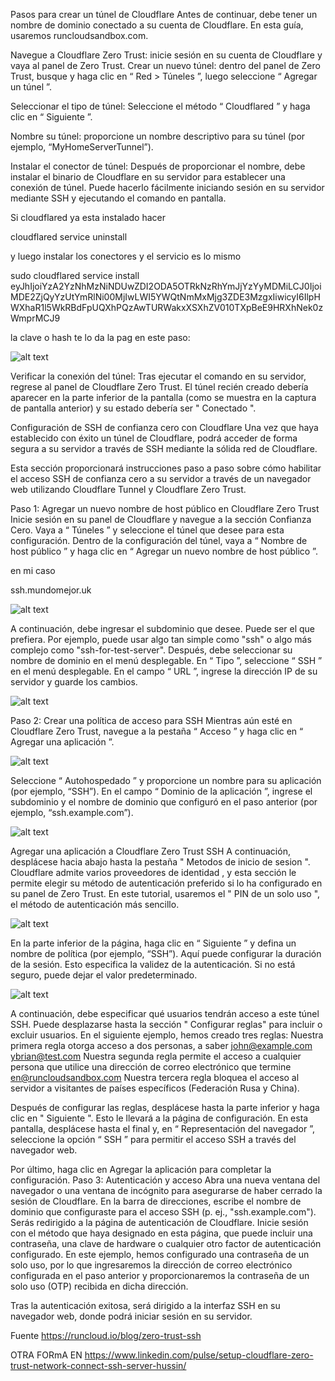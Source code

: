 Pasos para crear un túnel de Cloudflare
Antes de continuar, debe tener un nombre de dominio conectado a su cuenta de Cloudflare. En esta guía, usaremos runcloudsandbox.com. 

Navegue a Cloudflare Zero Trust:  inicie sesión en su cuenta de Cloudflare y vaya al panel de Zero Trust.
Crear un nuevo túnel:  dentro del panel de Zero Trust, busque y haga clic en “ Red  > Túneles ”, luego seleccione “ Agregar un túnel ”.

Seleccionar el tipo de túnel: Seleccione el método “ Cloudflared ” y haga clic en “ Siguiente ”.

Nombre su túnel:  proporcione un nombre descriptivo para su túnel (por ejemplo, “MyHomeServerTunnel”).

Instalar el conector de túnel: Después de proporcionar el nombre, debe instalar el binario de Cloudflare en su servidor para establecer una conexión de túnel. Puede hacerlo fácilmente iniciando sesión en su servidor mediante SSH y ejecutando el comando en pantalla.

Si cloudflared ya esta instalado hacer

cloudflared service uninstall

y luego instalar los conectores y el servicio es lo mismo

sudo cloudflared service install eyJhIjoiYzA2YzNhMzNiNDUwZDI2ODA5OTRkNzRhYmJjYzYyMDMiLCJ0IjoiMDE2ZjQyYzUtYmRlNi00MjIwLWI5YWQtNmMxMjg3ZDE3MzgxIiwicyI6IlpHWXhaR1l5WkRBdFpUQXhPQzAwTURWakxXSXhZV010TXpBeE9HRXhNek0zWmprMCJ9

la clave o hash te lo da la pag en este paso:


![alt text](image.png)

Verificar la conexión del túnel: Tras ejecutar el comando en su servidor, regrese al panel de Cloudflare Zero Trust. El túnel recién creado debería aparecer en la parte inferior de la pantalla (como se muestra en la captura de pantalla anterior) y su estado debería ser " Conectado ".

Configuración de SSH de confianza cero con Cloudflare
Una vez que haya establecido con éxito un túnel de Cloudflare, podrá acceder de forma segura a su servidor a través de SSH mediante la sólida red de Cloudflare.

Esta sección proporcionará instrucciones paso a paso sobre cómo habilitar el acceso SSH de confianza cero a su servidor  a través de un navegador web utilizando Cloudflare Tunnel y Cloudflare Zero Trust.

Paso 1: Agregar un nuevo nombre de host público en Cloudflare Zero Trust
Inicie sesión en su panel de Cloudflare y navegue a la sección Confianza Cero.
Vaya a “ Túneles ” y seleccione el túnel que desee para esta configuración.
Dentro de la configuración del túnel, vaya a “ Nombre de host público  ” y haga clic en “ Agregar un nuevo nombre de host público ”.

en mi caso

ssh.mundomejor.uk

![alt text](image-1.png)

A continuación, debe ingresar el subdominio que desee. Puede ser el que prefiera. Por ejemplo, puede usar algo tan simple como "ssh" o algo más complejo como "ssh-for-test-server". Después, debe seleccionar su nombre de dominio en el menú desplegable.
En “ Tipo ”, seleccione “ SSH ” en el menú desplegable.
En el campo “ URL ”, ingrese la dirección IP de su servidor y guarde los cambios.


![alt text](image-2.png)


Paso 2: Crear una política de acceso para SSH
Mientras aún esté en Cloudflare Zero Trust, navegue a la pestaña “ Acceso ” y haga clic en “ Agregar una aplicación ”.

![alt text](image-3.png)

Seleccione “ Autohospedado ” y proporcione un nombre para su aplicación (por ejemplo, “SSH”).
En el campo “ Dominio de la aplicación  ”, ingrese el subdominio y el nombre de dominio que configuró en el paso anterior (por ejemplo, “ssh.example.com”).


![alt text](image-4.png)

Agregar una aplicación a Cloudflare Zero Trust SSH
A continuación, desplácese hacia abajo hasta la pestaña " Metodos de inicio de sesion ". Cloudflare admite varios proveedores de identidad , y esta sección le permite elegir su método de autenticación preferido si lo ha configurado en su panel de Zero Trust. En este tutorial, usaremos el " PIN de un solo uso ", el método de autenticación más sencillo.

![alt text](image-5.png)


En la parte inferior de la página, haga clic en “ Siguiente ” y defina un nombre de política (por ejemplo, “SSH”).
Aquí puede configurar la duración de la sesión. Esto especifica la validez de la autenticación. Si no está seguro, puede dejar el valor predeterminado.

![alt text](image-6.png)

A continuación, debe especificar qué usuarios tendrán acceso a este túnel SSH. Puede desplazarse hasta la sección " Configurar reglas"  para incluir o excluir usuarios. En el siguiente ejemplo, hemos creado tres reglas:
Nuestra primera regla otorga acceso a dos personas, a saber john@example.com ybrian@test.com
Nuestra segunda regla permite el acceso a cualquier persona que utilice una dirección de correo electrónico que termine en@runcloudsandbox.com
Nuestra tercera regla bloquea el acceso al servidor a visitantes de países específicos (Federación Rusa y China).

Después de configurar las reglas, desplácese hasta la parte inferior y haga clic en " Siguiente ". Esto le llevará a la página de configuración.
En esta pantalla, desplácese hasta el final y, en “ Representación del navegador ”, seleccione la opción “ SSH ” para permitir el acceso SSH a través del navegador web.

Por último, haga clic en Agregar la aplicación  para completar la configuración.
Paso 3: Autenticación y acceso
Abra una nueva ventana del navegador o una ventana de incógnito para asegurarse de haber cerrado la sesión de Cloudflare.
En la barra de direcciones, escribe el nombre de dominio que configuraste para el acceso SSH (p. ej., "ssh.example.com"). Serás redirigido a la página de autenticación de Cloudflare.
Inicie sesión con el método que haya designado en esta página, que puede incluir una contraseña, una clave de hardware o cualquier otro factor de autenticación configurado. En este ejemplo, hemos configurado una contraseña de un solo uso, por lo que ingresaremos la dirección de correo electrónico configurada en el paso anterior y proporcionaremos la contraseña de un solo uso (OTP) recibida en dicha dirección.

Tras la autenticación exitosa, será dirigido a la interfaz SSH en su navegador web, donde podrá iniciar sesión en su servidor.

Fuente https://runcloud.io/blog/zero-trust-ssh

OTRA FORmA EN https://www.linkedin.com/pulse/setup-cloudflare-zero-trust-network-connect-ssh-server-hussin/
